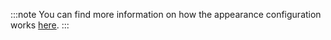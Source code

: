 :::note
You can find more information on how the appearance configuration works [here](../uikit/theming.md).
:::